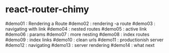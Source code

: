 # react-router-chimy

#demo01 : Rendering a Route
#demo02 : rendering -a route
#demo03 : navigating with link
#demo04 : nested routes
#demo05 : active link
#demo06 : params
#demo07 : more nesting
#demo08 : index routes
#demo09 : index links
#demo10 : clean urls
#demo11 : productionish server
#demo12 : navigating
#demo13 : server rendering
#demo14 : what next